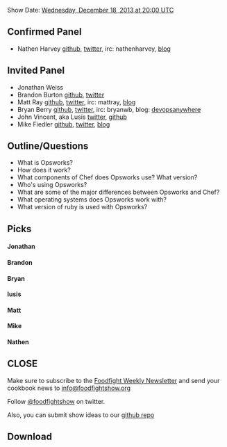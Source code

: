 Show Date:  [Wednesday, December 18, 2013 at 20:00 UTC](http://www.timeanddate.com/worldclock/fixedtime.html?msg=Food+Fight+Show+70+-+Opsworks&iso=20131218T15&p1=419&ah=1)

Confirmed Panel<a name="panel"></a>
---------------

* Nathen Harvey [github](http://github.com/nathenharvey), [twitter](http://twitter.com/nathenharvey), irc: nathenharvey, [blog](http://nathenharvey.com)

Invited Panel<a name="panel"></a>
------------
* Jonathan Weiss
* Brandon Burton [github](http://github.com/solarce), [twitter](https://twitter.com/solarce)
* Matt Ray [github](http://github.com/mattray), [twitter](http://twitter.com/mattray), irc: mattray, [blog](http://www.leastresistance.net/)
* Bryan Berry [github](http://github.com/bryanwb), [twitter](http://twitter.com/bryanwb), irc: bryanwb, blog: [devopsanywhere](http://devopsanywhere.blogspot.com)
* John Vincent, aka Lusis [twitter](https://twitter.com/#!/lusis), [github](https://github.com/lusis)
* Mike Fiedler [github](http://github.com/miketheman), [twitter](http://twitter.com/mikefiedler), [blog](http://www.miketheman.net)

Outline/Questions
-----------------

* What is Opsworks?
* How does it work?
* What components of Chef does Opsworks use?  What version?
* Who's using Opsworks?
* What are some of the major differences between Opsworks and Chef?
* What operating systems does Opsworks work with?
* What version of ruby is used with Opsworks?




Picks<a name="picks"></a>
-----
#### Jonathan

#### Brandon

#### Bryan  

#### lusis  

#### Matt

#### Mike

#### Nathen  


CLOSE
-----

Make sure to subscribe to the [Foodfight Weekly Newsletter](http://bit.ly/ffsmail) and send your cookbook
news to info@foodfightshow.org

Follow [@foodfightshow](http://twitter.com/foodfightshow) on twitter.

Also, you can submit show ideas to our [github repo](https://github.com/foodfight/showz)



Download
--------
